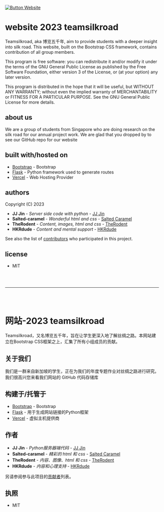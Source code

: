 [![Button Website]][Website]

# website 2023 teamsilkroad
Teamsilkroad, aka 博览五千年, aim to provide students with a deeper insight into silk road. This website, built on the Bootstrap CSS framework, contains contribution of all group members.

This program is free software: you can redistribute it and/or modify
it under the terms of the GNU General Public License as published by
the Free Software Foundation, either version 3 of the License, or
(at your option) any later version.

This program is distributed in the hope that it will be useful,
but WITHOUT ANY WARRANTY; without even the implied warranty of
MERCHANTABILITY or FITNESS FOR A PARTICULAR PURPOSE.  See the
GNU General Public License for more details.

## about us
We are a group of students from Singapore who are doing research on the silk road for our annual project work. We are glad that you dropped by to see our GitHub repo for our website

## built with/hosted on

* [Bootstrap](https://getbootstrap.com/docs/5.3/getting-started/introduction/) - Bootstrap
* [Flask](https://flask.palletsprojects.com/en/2.2.x/) - Python framework used to generate routes
* [Vercel](https://vercel.com/) - Web Hosting Provider

## authors
Copyright (C) 2023

* **JJ Jin** - *Server side code with python* - [JJ Jin](https://github.com/JIN-ZIJIE)
* **Salted-caramel** - *Wonderful html and css* - [Salted Caramel](https://github.com/salted-caramel)
* **TheRodent** - *Content, images, html and css* - [TheRodent](https://github.com/TheRodent)
* **HKRdude** - *Content and mental support* - [HKRdude](https://github.com/HKRdude)

See also the list of [contributors](https://github.com/JIN-ZIJIE/website-2023/graphs/contributors) who participated in this project.

## license
* MIT
<br>
<br>
<hr>
<br>
<br>

# 网站-2023 teamsilkroad
Teamsilkroad，又名博览五千年，旨在让学生更深入地了解丝绸之路。本网站建立在Bootstrap CSS框架之上，汇集了所有小组成员的贡献。

## 关于我们
我们是一群来自新加坡的学生，正在为我们的年度专题作业对丝绸之路进行研究。我们很高兴您来看我们网站的 GitHub 代码存储库

## 构建于/托管于

* [Bootstrap](https://getbootstrap.com/docs/5.3/getting-started/introduction/) - Bootstrap
* [Flask](https://flask.palletsprojects.com/en/2.2.x/) - 用于生成网站链接的Python框架
* [Vercel](https://vercel.com/) - 虚拟主机提供商

## 作者

* **JJ Jin** - *Python服务器端代码* - [JJ Jin](https://github.com/JIN-ZIJIE)
* **Salted-caramel** - *精彩的 html 和 css* - [Salted Caramel](https://github.com/salted-caramel)
* **TheRodent** - *内容、图像、html 和 css* - [TheRodent](https://github.com/TheRodent)
* **HKRdude** - *内容和心理支持* - [HKRdude](https://github.com/HKRdude)

另请参阅参与此项目的[贡献者](https://github.com/JIN-ZIJIE/website-2023/graphs/contributors)列表。

## 执照
* MIT



<!-- VARIABLES -->
[Button Website]: https://img.shields.io/badge/Website-7D929E?style=for-the-badge&logoColor=white&logo=ApacheCouchDB
[Website]: https://pw-silkroad.vercel.app

<!-- [html] :https://img.shields.io/badge/-HTML-orange -->
